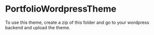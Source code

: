 # PortfolioWordpressTheme

To use this theme, create a zip of this folder and go to your wordpress backend and upload the theme.
